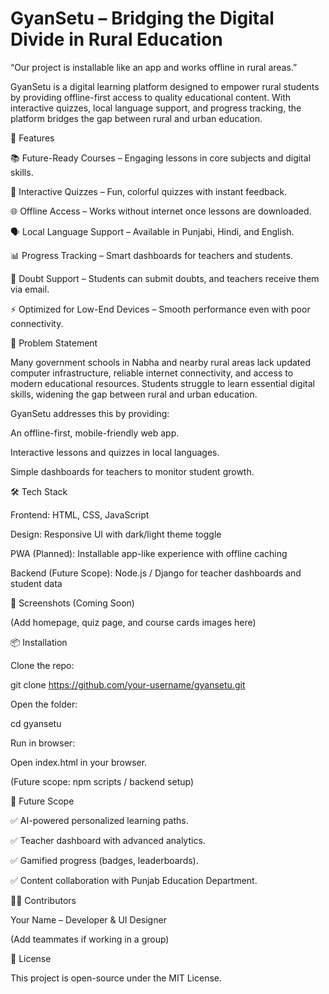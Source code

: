 <h1>GyanSetu – Bridging the Digital Divide in Rural Education</h1>

“Our project is installable like an app and works offline in rural areas.”

GyanSetu is a digital learning platform designed to empower rural students by providing offline-first access to quality educational content. With interactive quizzes, local language support, and progress tracking, the platform bridges the gap between rural and urban education.

🚀 Features

📚 Future-Ready Courses – Engaging lessons in core subjects and digital skills.

📝 Interactive Quizzes – Fun, colorful quizzes with instant feedback.

🌐 Offline Access – Works without internet once lessons are downloaded.

🗣️ Local Language Support – Available in Punjabi, Hindi, and English.

📊 Progress Tracking – Smart dashboards for teachers and students.

🤝 Doubt Support – Students can submit doubts, and teachers receive them via email.

⚡ Optimized for Low-End Devices – Smooth performance even with poor connectivity.

🎯 Problem Statement

Many government schools in Nabha and nearby rural areas lack updated computer infrastructure, reliable internet connectivity, and access to modern educational resources. Students struggle to learn essential digital skills, widening the gap between rural and urban education.

GyanSetu addresses this by providing:

An offline-first, mobile-friendly web app.

Interactive lessons and quizzes in local languages.

Simple dashboards for teachers to monitor student growth.

🛠️ Tech Stack

Frontend: HTML, CSS, JavaScript

Design: Responsive UI with dark/light theme toggle

PWA (Planned): Installable app-like experience with offline caching

Backend (Future Scope): Node.js / Django for teacher dashboards and student data

📸 Screenshots (Coming Soon)

(Add homepage, quiz page, and course cards images here)

📦 Installation

Clone the repo:

git clone https://github.com/your-username/gyansetu.git


Open the folder:

cd gyansetu


Run in browser:

Open index.html in your browser.

(Future scope: npm scripts / backend setup)

🔮 Future Scope

✅ AI-powered personalized learning paths.

✅ Teacher dashboard with advanced analytics.

✅ Gamified progress (badges, leaderboards).

✅ Content collaboration with Punjab Education Department.

👨‍🏫 Contributors

Your Name – Developer & UI Designer

(Add teammates if working in a group)

📜 License

This project is open-source under the MIT License.
